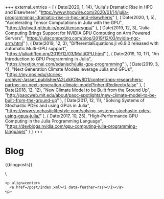 +++
external_entries = [
    (
      Date(2020, 1, 14),
      "Julia's Dramatic Rise in HPC and Elsewhere",
      "https://www.hpcwire.com/2020/01/14/julia-programmings-dramatic-rise-in-hpc-and-elsewhere/"
      ),
    (
      Date(2020, 1, 5),
      "Accelerating Tensor Computations in Julia with the GPU",
      "https://kshyatt.github.io/post/itensorsgpu/"
      ),
    (
      Date(2019, 12, 3),
      "Julia Computing Brings Support for NVIDIA GPU Computing on Arm Powered Servers",
      "https://juliacomputing.com/blog/2019/12/03/nvidia-ngc-arm.html"
      ),
    (
      Date(2019, 12, 3),
      "DifferentialEquations.jl v6.9.0 released with automatic Multi-GPU support",
      "https://juliadiffeq.org/2019/12/03/MultiGPU.html"
      ),
    (
      Date(2019, 10, 17),
      "An Introduction to GPU Programming in Julia",
      "https://nextjournal.com/sdanisch/julia-gpu-programming"
      ),
    (
      Date(2019, 3, 4),
      "Next Generation Climate Models leverage Julia and GPUs",
      "https://my.nps.edu/stories-archive/-/asset_publisher/A2LdkKOlw8D1/content/nps-researchers-partner-on-next-generation-climate-model?inheritRedirect=false"
      ),
    (
      Date(2018, 12, 12),
      "New Climate Model to be Built from the Ground Up",
      "http://paocweb.mit.edu/about/paoc-spotlights/new-climate-model-to-be-built-from-the-ground-up"
      ),
    (
      Date(2017, 12, 11),
      "Solving Systems of Stochastic PDEs and using GPUs in Julia",
      "https://www.stochasticlifestyle.com/solving-systems-stochastic-pdes-using-gpus-julia/"
      ),
    (
      Date(2017, 10, 25),
      "High-Performance GPU Computing in the Julia Programming Language",
      "https://devblogs.nvidia.com/gpu-computing-julia-programming-language/"
      )
  ]
+++

# Blog

{{blogposts}}

\\

~~~
<p align=center>
  <a href=/post/index.xml><i data-feather=rss></i></a>
<p>
~~~
